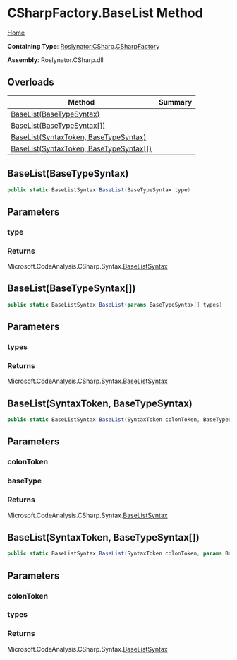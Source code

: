 # CSharpFactory\.BaseList Method

[Home](../../../../README.md)

**Containing Type**: [Roslynator.CSharp](../../README.md)\.[CSharpFactory](../README.md)

**Assembly**: Roslynator\.CSharp\.dll

## Overloads

| Method | Summary |
| ------ | ------- |
| [BaseList(BaseTypeSyntax)](#Roslynator_CSharp_CSharpFactory_BaseList_Microsoft_CodeAnalysis_CSharp_Syntax_BaseTypeSyntax_) | |
| [BaseList(BaseTypeSyntax\[\])](#Roslynator_CSharp_CSharpFactory_BaseList_Microsoft_CodeAnalysis_CSharp_Syntax_BaseTypeSyntax___) | |
| [BaseList(SyntaxToken, BaseTypeSyntax)](#Roslynator_CSharp_CSharpFactory_BaseList_Microsoft_CodeAnalysis_SyntaxToken_Microsoft_CodeAnalysis_CSharp_Syntax_BaseTypeSyntax_) | |
| [BaseList(SyntaxToken, BaseTypeSyntax\[\])](#Roslynator_CSharp_CSharpFactory_BaseList_Microsoft_CodeAnalysis_SyntaxToken_Microsoft_CodeAnalysis_CSharp_Syntax_BaseTypeSyntax___) | |

## BaseList\(BaseTypeSyntax\)<a name="Roslynator_CSharp_CSharpFactory_BaseList_Microsoft_CodeAnalysis_CSharp_Syntax_BaseTypeSyntax_"></a>

```csharp
public static BaseListSyntax BaseList(BaseTypeSyntax type)
```

## Parameters

### type





### Returns

Microsoft\.CodeAnalysis\.CSharp\.Syntax\.[BaseListSyntax](https://docs.microsoft.com/en-us/dotnet/api/microsoft.codeanalysis.csharp.syntax.baselistsyntax)

## BaseList\(BaseTypeSyntax\[\]\)<a name="Roslynator_CSharp_CSharpFactory_BaseList_Microsoft_CodeAnalysis_CSharp_Syntax_BaseTypeSyntax___"></a>

```csharp
public static BaseListSyntax BaseList(params BaseTypeSyntax[] types)
```

## Parameters

### types





### Returns

Microsoft\.CodeAnalysis\.CSharp\.Syntax\.[BaseListSyntax](https://docs.microsoft.com/en-us/dotnet/api/microsoft.codeanalysis.csharp.syntax.baselistsyntax)

## BaseList\(SyntaxToken, BaseTypeSyntax\)<a name="Roslynator_CSharp_CSharpFactory_BaseList_Microsoft_CodeAnalysis_SyntaxToken_Microsoft_CodeAnalysis_CSharp_Syntax_BaseTypeSyntax_"></a>

```csharp
public static BaseListSyntax BaseList(SyntaxToken colonToken, BaseTypeSyntax baseType)
```

## Parameters

### colonToken





### baseType





### Returns

Microsoft\.CodeAnalysis\.CSharp\.Syntax\.[BaseListSyntax](https://docs.microsoft.com/en-us/dotnet/api/microsoft.codeanalysis.csharp.syntax.baselistsyntax)

## BaseList\(SyntaxToken, BaseTypeSyntax\[\]\)<a name="Roslynator_CSharp_CSharpFactory_BaseList_Microsoft_CodeAnalysis_SyntaxToken_Microsoft_CodeAnalysis_CSharp_Syntax_BaseTypeSyntax___"></a>

```csharp
public static BaseListSyntax BaseList(SyntaxToken colonToken, params BaseTypeSyntax[] types)
```

## Parameters

### colonToken





### types





### Returns

Microsoft\.CodeAnalysis\.CSharp\.Syntax\.[BaseListSyntax](https://docs.microsoft.com/en-us/dotnet/api/microsoft.codeanalysis.csharp.syntax.baselistsyntax)

